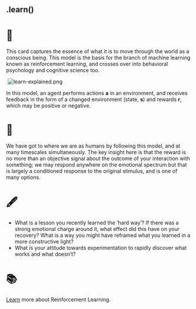 ## .learn()

# 🔬

This card captures the essence of what it is to move through the world as a conscious being. This model is the basis for the branch of machine learning known as reinforcement learning, and crosses over into behavioral psychology and cognitive science too. 

​              ![learn-explained.png](https://images.squarespace-cdn.com/content/v1/60043bedc8cd610112a582cd/1619540877234-8HH7OKOR2TH3CDWOXFW4/learn-explained.png?format=500w)            

In this model, an agent performs actions **a** in an environment, and receives feedback in the form of a changed environment (state, **s**) and rewards **r**, which may be positive or negative. 

# 🧩

We have got to where we are as humans by following this model, and at many timescales simultaneously. The key insight here is that the reward is no more than an objective signal about the outcome of your interaction with something; we may respond anywhere on the emotional spectrum but that is largely a conditioned response to the original stimulus, and is one of many options. 

# 🖋️

- What is a lesson you recently learned the ‘hard way’? If there was a strong emotional charge around it, what effect did this have on your recovery? What is a way you might have reframed what you learned in a more constructive light?
- What is your attitude towards experimentation to rapidly discover what works and what doesn’t?

# 📚

[Learn](https://www.youtube.com/watch?v=e3Jy2vShroE) more about Reinforcement Learning.